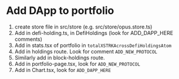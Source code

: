 # Add DApp to portfolio
1. create store file in src/store (e.g. src/store/opus.store.ts)
2. Add in defi-holding.ts, in DefiHoldings (look for ADD_DAPP_HERE comments)
3. Add in stats.tsx of portfolio in `totalXSTRKAcrossDefiHoldingsAtom`
4. Add in holdings route. Look for comment `ADD_NEW_PROTOCOL`
5. Similarly add in block-holdings route. 
6. Add in portfolio-page.tsx, look for `ADD_NEW_PROTOCOL`
7. Add in Chart.tsx, look for `ADD_DAPP_HERE`